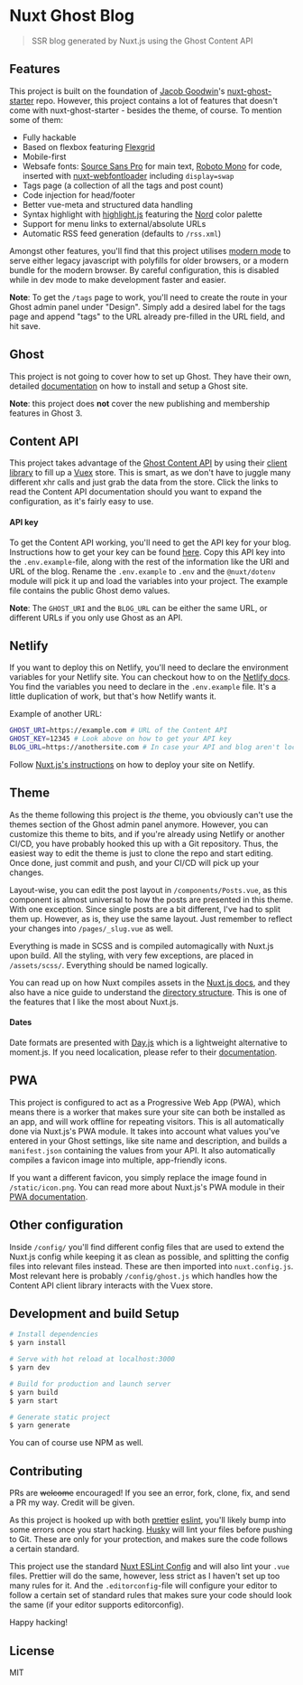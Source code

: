 # Nuxt Ghost Blog

> SSR blog generated by Nuxt.js using the Ghost Content API

## Features
This project is built on the foundation of [Jacob Goodwin](https://github.com/Maxbrain0)'s [nuxt-ghost-starter](https://github.com/Maxbrain0/nuxt-ghost-starter) repo. However, this project contains a lot of features that doesn't come with nuxt-ghost-starter - besides the theme, of course. To mention some of them:

- Fully hackable
- Based on flexbox featuring [Flexgrid](https://flexgrid.io)
- Mobile-first
- Websafe fonts: [Source Sans Pro](https://fonts.google.com/specimen/Source+Sans+Pro) for main text, [Roboto Mono](https://fonts.google.com/specimen/Roboto+Mono) for code, inserted with [nuxt-webfontloader](https://github.com/Developmint/nuxt-webfontloader) including `display=swap`
- Tags page (a collection of all the tags and post count)
- Code injection for head/footer
- Better vue-meta and structured data handling
- Syntax highlight with [highlight.js](https://higlightjs.org) featuring the [Nord](https://github.com/arcticicestudio/nord-highlightjs) color palette
- Support for menu links to external/absolute URLs
- Automatic RSS feed generation (defaults to `/rss.xml`)

Amongst other features, you'll find that this project utilises [modern mode](https://nuxtjs.org/api/configuration-modern) to serve either legacy javascript with polyfills for older browsers, or a modern bundle for the modern browser. By careful configuration, this is disabled while in dev mode to make development faster and easier.

**Note**: To get the `/tags` page to work, you'll need to create the route in your Ghost admin panel under "Design". Simply add a desired label for the tags page and append "tags" to the URL already pre-filled in the URL field, and hit save.

## Ghost
This project is not going to cover how to set up Ghost. They have their own, detailed [documentation](https://ghost.org/docs) on how to install and setup a Ghost site.

**Note**: this project does **not** cover the new publishing and membership features in Ghost 3.

## Content API
This project takes advantage of the [Ghost Content API](https://ghost.org/docs/api/v3/content) by using their [client library](https://ghost.org/docs/api/v3/javascript/content) to fill up a [Vuex](https://vuex.vuejs.org) store. This is smart, as we don't have to juggle many different xhr calls and just grab the data from the store. Click the links to read the Content API documentation should you want to expand the configuration, as it's fairly easy to use.

#### API key
To get the Content API working, you'll need to get the API key for your blog. Instructions how to get your key can be found [here](https://ghost.org/docs/api/v3/content/#key). Copy this API key into the `.env.example`-file, along with the rest of the information like the URI and URL of the blog. Rename the `.env.example` to `.env` and the `@nuxt/dotenv` module will pick it up and load the variables into your project. The example file contains the public Ghost demo values.

**Note**: The `GHOST_URI` and the `BLOG_URL` can be either the same URL, or different URLs if you only use Ghost as an API.

## Netlify
If you want to deploy this on Netlify, you'll need to declare the environment variables for your Netlify site. You can checkout how to on the [Netlify docs](https://docs.netlify.com/configure-builds/environment-variables). You find the variables you need to declare in the `.env.example` file. It's a little duplication of work, but that's how Netlify wants it.

Example of another URL:
```bash
GHOST_URI=https://example.com # URL of the Content API
GHOST_KEY=12345 # Look above on how to get your API key
BLOG_URL=https://anothersite.com # In case your API and blog aren't located on the same server/domain
```

Follow [Nuxt.js's instructions](https://nuxtjs.org/faq/netlify-deployment) on how to deploy your site on Netlify.

## Theme
As the theme following this project is *the* theme, you obviously can't use the themes section of the Ghost admin panel anymore. However, you can customize this theme to bits, and if you're already using Netlify or another CI/CD, you have probably hooked this up with a Git repository. Thus, the easiest way to edit the theme is just to clone the repo and start editing. Once done, just commit and push, and your CI/CD will pick up your changes.

Layout-wise, you can edit the post layout in `/components/Posts.vue`, as this component is almost universal to how the posts are presented in this theme. With one exception. Since single posts are a bit different, I've had to split them up. However, as is, they use the same layout. Just remember to reflect your changes into `/pages/_slug.vue` as well.

Everything is made in SCSS and is compiled automagically with Nuxt.js upon build. All the styling, with very few exceptions, are placed in `/assets/scss/`. Everything should be named logically.

You can read up on how Nuxt compiles assets in the [Nuxt.js docs](https://nuxtjs.org/guide/assets), and they also have a nice guide to understand the [directory structure](https://nuxtjs.org/guide/directory-structure). This is one of the features that I like the most about Nuxt.js.

#### Dates
Date formats are presented with [Day.js](https://github.com/iamkun/dayjs) which is a lightweight alternative to moment.js. If you need localication, please refer to their [documentation](https://github.com/iamkun/dayjs/blob/dev/docs/en/I18n.md).

## PWA
This project is configured to act as a Progressive Web App (PWA), which means there is a worker that makes sure your site can both be installed as an app, and will work offline for repeating visitors. This is all automatically done via Nuxt.js's PWA module. It takes into account what values you've entered in your Ghost settings, like site name and description, and builds a `manifest.json` containing the values from your API. It also automatically compiles a favicon image into multiple, app-friendly icons.

If you want a different favicon, you simply replace the image found in `/static/icon.png`. You can read more about Nuxt.js's PWA module in their [PWA documentation](https://pwa.nuxtjs.org).

## Other configuration
Inside `/config/` you'll find different config files that are used to extend the Nuxt.js config while keeping it as clean as possible, and splitting the config files into relevant files instead. These are then imported into `nuxt.config.js`. Most relevant here is probably `/config/ghost.js` which handles how the Content API client library interacts with the Vuex store.

## Development and build Setup

``` bash
# Install dependencies
$ yarn install

# Serve with hot reload at localhost:3000
$ yarn dev

# Build for production and launch server
$ yarn build
$ yarn start

# Generate static project
$ yarn generate
```

You can of course use NPM as well.

## Contributing
PRs are ~~welcome~~ encouraged! If you see an error, fork, clone, fix, and send a PR my way. Credit will be given.

As this project is hooked up with both [prettier](https://prettier.io) [eslint](https://eslint.org), you'll likely bump into some errors once you start hacking. [Husky](https://github.com/typicode/husky) will lint your files before pushing to Git. These are only for your protection, and makes sure the code follows a certain standard.

This project use the standard [Nuxt ESLint Config](https://github.com/nuxt/eslint-config/tree/master/packages/eslint-config) and will also lint your `.vue` files. Prettier will do the same, however, less strict as I haven't set up too many rules for it. And the `.editorconfig`-file will configure your editor to follow a certain set of standard rules that makes sure your code should look the same (if your editor supports editorconfig).

Happy hacking!

## License
MIT
